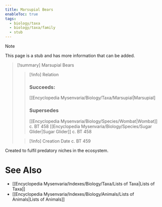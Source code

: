 ```yaml
---
title: Marsupial Bears
enableToc: true
tags:
  - biology/taxa
  - biology/taxa/family
  - stub
---
```


> [!note]
> This page is a stub and has more information that can be added.

> [!summary] Marsupial Bears
> > [!info] Relation
> > ### Succeeds:
> > [[Encyclopedia Mysenvaria/Biology/Taxa/Marsupial|Marsupial]
> > ### Supersedes 
> > [[Encyclopedia Mysenvaria/Biology/Species/Wombat|Wombat]] c. BT 458
> > [[Encyclopedia Mysenvaria/Biology/Species/Sugar Glider|Sugar Glider]] c. BT 458
>
> > [!info] Creation Date
> > c. BT 459

Created to fulfil predatory niches in the ecosystem.

# See Also
- [[Encyclopedia Mysenvaria/Indexes/Biology/Taxa/Lists of Taxa|Lists of Taxa]]
- [[Encyclopedia Mysenvaria/Indexes/Biology/Animals/Lists of Animals|Lists of Animals]]

